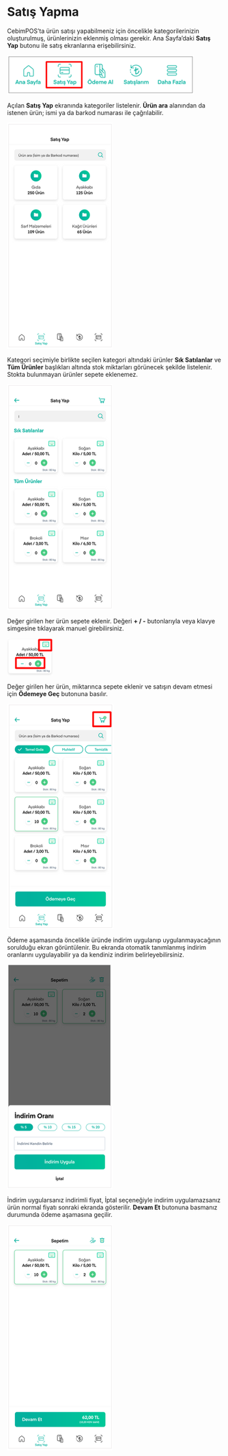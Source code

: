 # Satış Yapma

CebimPOS’ta ürün satışı yapabilmeniz için öncelikle kategorilerinizin oluşturulmuş, ürünlerinizin eklenmiş olması gerekir. Ana Sayfa’daki **Satış Yap** butonu ile satış ekranlarına erişebilirsiniz.

![](../.gitbook/assets/31.png)

Açılan **Satış Yap** ekranında kategoriler listelenir. **Ürün ara** alanından da istenen ürün; ismi ya da barkod numarası ile çağrılabilir.

![](../.gitbook/assets/32.png)

Kategori seçimiyle birlikte seçilen kategori altındaki ürünler **Sık Satılanlar** ve **Tüm Ürünler** başlıkları altında stok miktarları görünecek şekilde listelenir. Stokta bulunmayan ürünler sepete eklenemez.

![](../.gitbook/assets/33%20%281%29.png)

Değer girilen her ürün sepete eklenir. Değeri **+ / -** butonlarıyla veya klavye simgesine tıklayarak manuel girebilirsiniz.

![](../.gitbook/assets/34.png)

Değer girilen her ürün, miktarınca sepete eklenir ve satışın devam etmesi için **Ödemeye Geç** butonuna basılır.

![](../.gitbook/assets/35%20%281%29.png)

Ödeme aşamasında öncelikle üründe indirim uygulanıp uygulanmayacağının sorulduğu ekran görüntülenir. Bu ekranda otomatik tanımlanmış indirim oranlarını uygulayabilir ya da kendiniz indirim belirleyebilirsiniz.

![](../.gitbook/assets/36.png)

İndirim uygularsanız indirimli fiyat, İptal seçeneğiyle indirim uygulamazsanız ürün normal fiyatı sonraki ekranda gösterilir. **Devam Et** butonuna basmanız durumunda ödeme aşamasına geçilir.

![](../.gitbook/assets/37%20%281%29.png)







